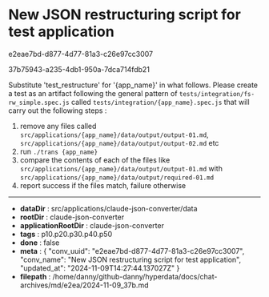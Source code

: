# New JSON restructuring script for test application

e2eae7bd-d877-4d77-81a3-c26e97cc3007

37b75943-a235-4db1-950a-7dca714fdb21

Substitute 'test_restructure' for '{app_name}' in what follows.
Please create a test as an artifact following the general pattern of `tests/integration/fs-rw_simple.spec.js` called  `tests/integration/{app_name}.spec.js` that will carry out the following steps :
1. remove any files called `src/applications/{app_name}/data/output/output-01.md`, `src/applications/{app_name}/data/output/output-02.md` etc
2. run `./trans {app_name}`
3. compare the contents of each of the files like `src/applications/{app_name}/data/output/output-01.md` with `src/applications/{app_name}/data/output/required-01.md`
4. report success if the files match, failure otherwise

---

* **dataDir** : src/applications/claude-json-converter/data
* **rootDir** : claude-json-converter
* **applicationRootDir** : claude-json-converter
* **tags** : p10.p20.p30.p40.p50
* **done** : false
* **meta** : {
  "conv_uuid": "e2eae7bd-d877-4d77-81a3-c26e97cc3007",
  "conv_name": "New JSON restructuring script for test application",
  "updated_at": "2024-11-09T14:27:44.137027Z"
}
* **filepath** : /home/danny/github-danny/hyperdata/docs/chat-archives/md/e2ea/2024-11-09_37b.md
